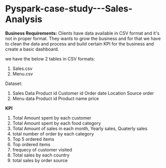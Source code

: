 # Pyspark-case-study---Sales-Analysis

**Business Requirements:**
Clients have data available in CSV format and it's not in proper format. They wants to grow the business and for that we have to clean the data and process and build certain KPI for the business and create a basic dashboard.

we have the below 2 tables in CSV formats:
1. Sales.csv
2. Menu.csv 

Dataset:
1. Sales Data 
        Product id 
        Customer id 
        Order date 
        Location 
        Source order 
2. Menu data 
        Product id 
        Product name 
        price

**ΚΡΙ**
1. Total Amount spent by each customer
2. Total Amount spent by each food category
3. Total Amount of sales in each month, Yearly sales, Quaterly sales
4. total number of order by each category
5. Top 5 ordered items
6. Top ordered items
7. frequecy of customer visited
8. Total sales by each country
9. total sales by order source

